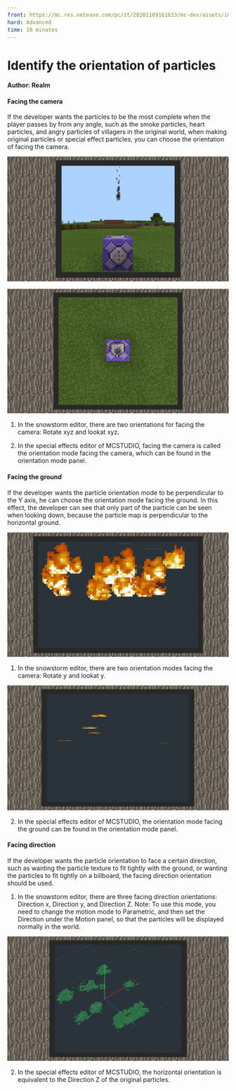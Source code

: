 ```yaml
--- 
front: https://mc.res.netease.com/pc/zt/20201109161633/mc-dev/assets/img/7_1.13819fac.jpg 
hard: Advanced 
time: 10 minutes 
--- 
```

# Identify the orientation of particles 



#### Author: Realm 



#### Facing the camera 

If the developer wants the particles to be the most complete when the player passes by from any angle, such as the smoke particles, heart particles, and angry particles of villagers in the original world, when making original particles or special effect particles, you can choose the orientation of facing the camera. 

![](./images/7_1.jpg) 

![](./images/7_2.jpg) 

1) In the snowstorm editor, there are two orientations for facing the camera: Rotate xyz and lookat xyz.

2) In the special effects editor of MCSTUDIO, facing the camera is called the orientation mode facing the camera, which can be found in the orientation mode panel. 



#### Facing the ground 

If the developer wants the particle orientation mode to be perpendicular to the Y axis, he can choose the orientation mode facing the ground. In this effect, the developer can see that only part of the particle can be seen when looking down, because the particle map is perpendicular to the horizontal ground. 

![](./images/7_3.jpg) 

1) In the snowstorm editor, there are two orientation modes facing the camera: Rotate y and lookat y. 

![](./images/7_4.jpg) 

2) In the special effects editor of MCSTUDIO, the orientation mode facing the ground can be found in the orientation mode panel. 



#### Facing direction 


If the developer wants the particle orientation to face a certain direction, such as wanting the particle texture to fit tightly with the ground, or wanting the particles to fit tightly on a billboard, the facing direction orientation should be used. 

1) In the snowstorm editor, there are three facing direction orientations: Direction x, Direction y, and Direction Z. Note: To use this mode, you need to change the motion mode to Parametric, and then set the Direction under the Motion panel, so that the particles will be displayed normally in the world. 

![](./images/7_5.jpg) 

2) In the special effects editor of MCSTUDIO, the horizontal orientation is equivalent to the Direction Z of the original particles.